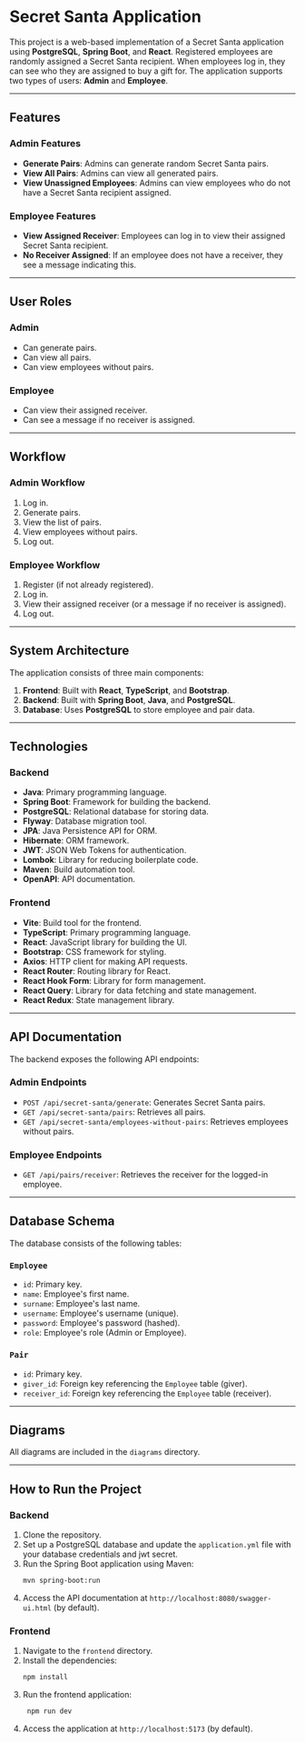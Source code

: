 # Secret Santa Application

This project is a web-based implementation of a Secret Santa application using **PostgreSQL**, **Spring Boot**, and **React**. Registered employees are randomly assigned a Secret Santa recipient. When employees log in, they can see who they are assigned to buy a gift for. The application supports two types of users: **Admin** and **Employee**.

---

## Features

### Admin Features
- **Generate Pairs**: Admins can generate random Secret Santa pairs.
- **View All Pairs**: Admins can view all generated pairs.
- **View Unassigned Employees**: Admins can view employees who do not have a Secret Santa recipient assigned.

### Employee Features
- **View Assigned Receiver**: Employees can log in to view their assigned Secret Santa recipient.
- **No Receiver Assigned**: If an employee does not have a receiver, they see a message indicating this.

---

## User Roles

### Admin
- Can generate pairs.
- Can view all pairs.
- Can view employees without pairs.

### Employee
- Can view their assigned receiver.
- Can see a message if no receiver is assigned.

---

## Workflow

### Admin Workflow
1. Log in.
2. Generate pairs.
3. View the list of pairs.
4. View employees without pairs.
5. Log out.

### Employee Workflow
1. Register (if not already registered).
2. Log in.
3. View their assigned receiver (or a message if no receiver is assigned).
4. Log out.

---

## System Architecture

The application consists of three main components:
1. **Frontend**: Built with **React**, **TypeScript**, and **Bootstrap**.
2. **Backend**: Built with **Spring Boot**, **Java**, and **PostgreSQL**.
3. **Database**: Uses **PostgreSQL** to store employee and pair data.

---

## Technologies

### Backend
- **Java**: Primary programming language.
- **Spring Boot**: Framework for building the backend.
- **PostgreSQL**: Relational database for storing data.
- **Flyway**: Database migration tool.
- **JPA**: Java Persistence API for ORM.
- **Hibernate**: ORM framework.
- **JWT**: JSON Web Tokens for authentication.
- **Lombok**: Library for reducing boilerplate code.
- **Maven**: Build automation tool.
- **OpenAPI**: API documentation.

### Frontend
- **Vite**: Build tool for the frontend.
- **TypeScript**: Primary programming language.
- **React**: JavaScript library for building the UI.
- **Bootstrap**: CSS framework for styling.
- **Axios**: HTTP client for making API requests.
- **React Router**: Routing library for React.
- **React Hook Form**: Library for form management.
- **React Query**: Library for data fetching and state management.
- **React Redux**: State management library.

---

## API Documentation

The backend exposes the following API endpoints:

### Admin Endpoints
- `POST /api/secret-santa/generate`: Generates Secret Santa pairs.
- `GET /api/secret-santa/pairs`: Retrieves all pairs.
- `GET /api/secret-santa/employees-without-pairs`: Retrieves employees without pairs.

### Employee Endpoints
- `GET /api/pairs/receiver`: Retrieves the receiver for the logged-in employee.

---

## Database Schema

The database consists of the following tables:

### `Employee`
- `id`: Primary key.
- `name`: Employee's first name.
- `surname`: Employee's last name.
- `username`: Employee's username (unique).
- `password`: Employee's password (hashed).
- `role`: Employee's role (Admin or Employee).

### `Pair`
- `id`: Primary key.
- `giver_id`: Foreign key referencing the `Employee` table (giver).
- `receiver_id`: Foreign key referencing the `Employee` table (receiver).

---

## Diagrams

All diagrams are included in the `diagrams` directory.

---

## How to Run the Project

### Backend
1. Clone the repository.
2. Set up a PostgreSQL database and update the `application.yml` file with your database credentials and jwt secret.
3. Run the Spring Boot application using Maven:
   ```bash
   mvn spring-boot:run
4. Access the API documentation at `http://localhost:8080/swagger-ui.html` (by default).
   
### Frontend
1. Navigate to the `frontend` directory.
2. Install the dependencies:
   ```bash
   npm install
   ```
3. Run the frontend application:
   ```bash
    npm run dev
    ```
4. Access the application at `http://localhost:5173` (by default).